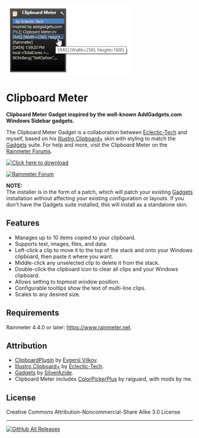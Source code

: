 ![](Images/Clipboard-Meter.png)
# Clipboard Meter
**Clipboard Meter Gadget inspired by the well-known AddGadgets.com Windows Sidebar gadgets.**

The Clipboard Meter Gadget is a collaboration between [Eclectic-Tech](https://www.deviantart.com/eclectic-tech) and myself, based on his [Illustro Clipboard+](http://fav.me/daoug6l) skin with styling to match the [Gadgets](https://github.com/SilverAzide/Gadgets) suite. For help and more, visit the Clipboard Meter on the [Rainmeter Forums](https://forum.rainmeter.net/viewtopic.php?f=27&t=26876).

[![Click here to download](https://img.shields.io/github/v/release/SilverAzide/Clipboard-Meter?logo=github&label=Click%20here%20to%20download&color=blueviolet&style=for-the-badge)](https://github.com/SilverAzide/Clipboard-Meter/releases/download/v4.0.1/Clipboard.Meter.-.Gadgets.Patch_4.0.1.rmskin)

[![Rainmeter Forum](https://img.shields.io/static/v1?label=Rainmeter%20Forum&message=Clipboard%20Meter&colorA=f0f0f0&colorB=2a6e9b&style=for-the-badge&logo=data%3Aimage%2Fpng%3Bbase64%2CiVBORw0KGgoAAAANSUhEUgAAAAsAAAAQCAYAAADAvYV%2BAAAABHNCSVQICAgIfAhkiAAAAAlwSFlzAAAESwAABEsBbzH2CgAAABl0RVh0U29mdHdhcmUAd3d3Lmlua3NjYXBlLm9yZ5vuPBoAAAH6SURBVCiRhdJPSJNhHAfw7%2FO8z%2Fu8%2F3w3bW05WVlr4XRzyw0iFRfF7FIepD8UQn9Mq8MWBnXpsPDapVuhyyKKqE4lHSoKqUPUwYQkgkqtiBAcCTU22db7dLFyueh3%2FPHh%2B%2BUHP6DCNCTS6yrt6d8LX%2FKyU2HSS39iqPm%2F2KXLF7aHvKajSr8BCPJPHDwx3GbT1c4z3TGpub62PnLq6qHKeM9tydS0a6ldW%2ByUEJze2W5yKp3bOHClehmOrM72tW7wOJs8TgCAw9Swvz1oU7g0WIajR4dkzthgfzxqLq3d1xbkFDgQOn7R9RtbVXJfrHGt7q4us1Bkhp6OsG7YjdQiFoQzluqPR8rlr1M2N3EI9PiS123Un0zH%2FHUOvlLnKH5%2BCuvbp2XpnWGfrEuFvUzjfNvWgLcm%2FyyFwtQdAAR8fRfUyACo4YY1%2FxaxBo8x9npmB5MAVZYoIbK2mCVQmBpFYfoeqOEGkRSwlhGACJXmiqWHD169n1eCvSDc9qdfWLCyX6C2JPB4ciaXzRdGpbkXdz%2Fooee77XaXK9RxmArLAmEq2KootNazmMh7xcjY%2BGwmI44QAAicvLTC5PxReE2tt3tTo72uxkTmew73J95ln7z5OJcrleKT53unlzyKIIFEusthMw5aQtRTgtmv2YVbysKPm%2BPDx4oA8BMJrI6FKL9sKAAAAABJRU5ErkJggg%3D%3D)](https://forum.rainmeter.net/viewtopic.php?f=27&t=26876)

**NOTE:**<br>
The installer is in the form of a patch, which will patch your existing [Gadgets](https://github.com/SilverAzide/Gadgets) installation without affecting your existing configuration or layouts. If you don't have the Gadgets suite installed, this will install as a standalone skin.

## Features
* Manages up to 10 items copied to your clipboard.
* Supports text, images, files, and data.
* Left-click a clip to move it to the top of the stack and onto your Windows clipboard, then paste it where you want.
* Middle-click any unselected clip to delete it from the stack.
* Double-click the clipboard icon to clear all clips and your Windows clipboard.
* Allows setting to topmost window position.
* Configurable tooltips show the text of multi-line clips.
* Scales to any desired size.

## Requirements
Rainmeter 4.4.0 or later: <https://www.rainmeter.net>.<br>

## Attribution
* [ClipboardPlugin](https://forum.rainmeter.net/viewtopic.php?p=112095#p112095) by [Evgenii Vilkov](https://www.deviantart.com/zzeneg).
* [Illustro Clipboard+](http://fav.me/daoug6l) by [Eclectic-Tech](https://www.deviantart.com/eclectic-tech).
* [Gadgets](https://github.com/SilverAzide/Gadgets) by [SilverAzide](https://github.com/SilverAzide).
* Clipboard Meter includes [ColorPickerPlus](https://github.com/raiguard/ColorPickerPlus) by raiguard, with mods by me.

## License
Creative Commons Attribution-Noncommercial-Share Alike 3.0 License

---
[![GitHub All Releases](https://img.shields.io/github/downloads/SilverAzide/Clipboard-Meter/total?logo=github&color=blue&style=for-the-badge)](https://github.com/SilverAzide/Clipboard-Meter/releases)
